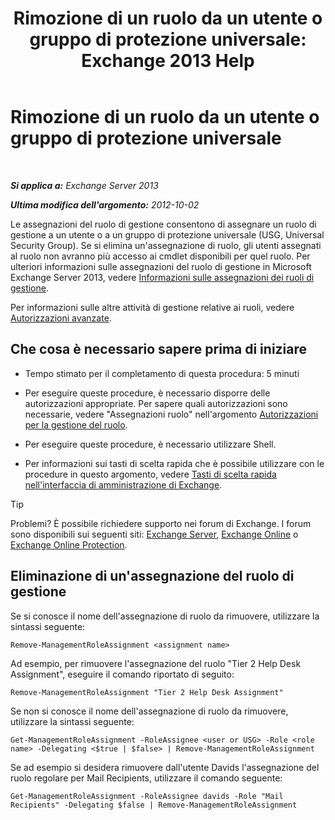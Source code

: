 ﻿---
title: 'Rimozione di un ruolo da un utente o gruppo di protezione universale: Exchange 2013 Help'
TOCTitle: Rimozione di un ruolo da un utente o gruppo di protezione universale
ms:assetid: df3510ef-e0c2-4d3c-81b0-7dc3e70c01a0
ms:mtpsurl: https://technet.microsoft.com/it-it/library/Dd351196(v=EXCHG.150)
ms:contentKeyID: 50481864
ms.date: 05/22/2018
mtps_version: v=EXCHG.150
ms.translationtype: MT
---

# Rimozione di un ruolo da un utente o gruppo di protezione universale

 

_**Si applica a:** Exchange Server 2013_

_**Ultima modifica dell'argomento:** 2012-10-02_

Le assegnazioni del ruolo di gestione consentono di assegnare un ruolo di gestione a un utente o a un gruppo di protezione universale (USG, Universal Security Group). Se si elimina un'assegnazione di ruolo, gli utenti assegnati al ruolo non avranno più accesso ai cmdlet disponibili per quel ruolo. Per ulteriori informazioni sulle assegnazioni del ruolo di gestione in Microsoft Exchange Server 2013, vedere [Informazioni sulle assegnazioni dei ruoli di gestione](understanding-management-role-assignments-exchange-2013-help.md).

Per informazioni sulle altre attività di gestione relative ai ruoli, vedere [Autorizzazioni avanzate](advanced-permissions-exchange-2013-help.md).

## Che cosa è necessario sapere prima di iniziare

  - Tempo stimato per il completamento di questa procedura: 5 minuti

  - Per eseguire queste procedure, è necessario disporre delle autorizzazioni appropriate. Per sapere quali autorizzazioni sono necessarie, vedere "Assegnazioni ruolo" nell'argomento [Autorizzazioni per la gestione del ruolo](role-management-permissions-exchange-2013-help.md).

  - Per eseguire queste procedure, è necessario utilizzare Shell.

  - Per informazioni sui tasti di scelta rapida che è possibile utilizzare con le procedure in questo argomento, vedere [Tasti di scelta rapida nell'interfaccia di amministrazione di Exchange](keyboard-shortcuts-in-the-exchange-admin-center-exchange-online-protection-help.md).


> [!TIP]
> Problemi? È possibile richiedere supporto nei forum di Exchange. I forum sono disponibili sui seguenti siti: <A href="https://go.microsoft.com/fwlink/p/?linkid=60612">Exchange Server</A>, <A href="https://go.microsoft.com/fwlink/p/?linkid=267542">Exchange Online</A> o <A href="https://go.microsoft.com/fwlink/p/?linkid=285351">Exchange Online Protection</A>.



## Eliminazione di un'assegnazione del ruolo di gestione

Se si conosce il nome dell'assegnazione di ruolo da rimuovere, utilizzare la sintassi seguente:

    Remove-ManagementRoleAssignment <assignment name>

Ad esempio, per rimuovere l'assegnazione del ruolo "Tier 2 Help Desk Assignment", eseguire il comando riportato di seguito:

    Remove-ManagementRoleAssignment "Tier 2 Help Desk Assignment"

Se non si conosce il nome dell'assegnazione di ruolo da rimuovere, utilizzare la sintassi seguente:

    Get-ManagementRoleAssignment -RoleAssignee <user or USG> -Role <role name> -Delegating <$true | $false> | Remove-ManagementRoleAssignment 

Se ad esempio si desidera rimuovere dall'utente Davids l'assegnazione del ruolo regolare per Mail Recipients, utilizzare il comando seguente:

    Get-ManagementRoleAssignment -RoleAssignee davids -Role "Mail Recipients" -Delegating $false | Remove-ManagementRoleAssignment

